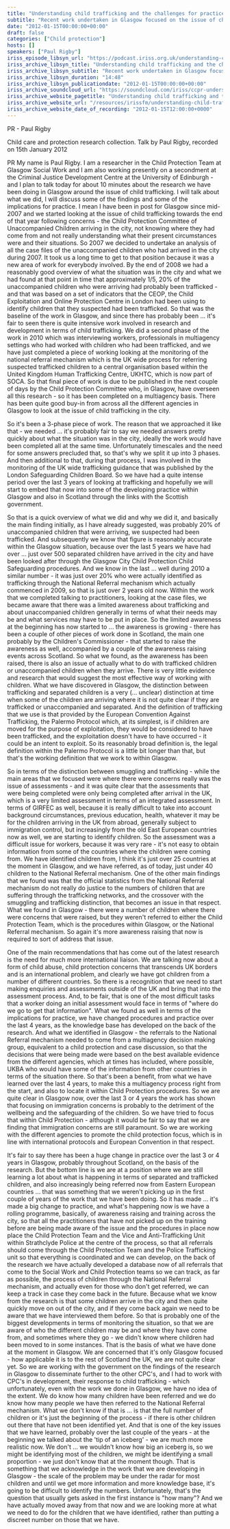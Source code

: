 ```yaml
---
title: "Understanding child trafficking and the challenges for practice"
subtitle: "Recent work undertaken in Glasgow focused on the issue of child trafficking. Drawing on three reports, he highlights learning about the incidence in child trafficking among the population of 500 unaccompanied children referred to Glasgow social work."
date: "2012-01-15T00:00:00+00:00"
draft: false
categories: ["Child protection"]
hosts: []
speakers: ["Paul Rigby"]
iriss_episode_libsyn_url: "https://podcast.iriss.org.uk/understanding-child-trafficking-and-the-challenges-for-practice-1"
iriss_archive_libsyn_title: "Understanding child trafficking and the challenges for practice"
iriss_archive_libsyn_subtitle: "Recent work undertaken in Glasgow focused on the issue of child trafficking. Drawing on three reports, he highlights learning about the incidence in child trafficking among the population of 500 unaccompanied children referred to Glasgow social work."
iriss_archive_libsyn_duration: "14:48"
iriss_archive_libsyn_publicationdate: "2012-01-15T00:00:00+00:00"
iriss_archive_soundcloud_url: "https://soundcloud.com/iriss/ccpr-understanding-child-trafficking-challenges-practice-paul-rigby"
iriss_archive_website_pagetitle: "Understanding child trafficking and the challenges for practice - Paul Rigby"
iriss_archive_website_url: "/resources/irissfm/understanding-child-trafficking-and-challenges-practice-paul-rigby"
iriss_archive_website_date_of_recording: "2012-01-15T12:00:00+0000"
---
```

PR - Paul Rigby

Child care and protection research collection. Talk by Paul Rigby, recorded on 15th January 2012

PR My name is Paul Rigby. I am a researcher in the Child Protection Team at Glasgow Social Work and I am also working presently on a secondment at the Criminal Justice Development Centre at the University of Edinburgh - and I plan to talk today for about 10 minutes about the research we have been doing in Glasgow around the issue of child trafficking. I will talk about what we did, I will discuss some of the findings and some of the implications for practice. I mean I have been in post for Glasgow since mid-2007 and we started looking at the issue of child trafficking towards the end of that year following concerns - the Child Protection Committee of Unaccompanied Children arriving in the city, not knowing where they had come from and not really understanding what their present circumstances were and their situations. So 2007 we decided to undertake an analysis of all the case files of the unaccompanied children who had arrived in the city during 2007. It took us a long time to get to that position because it was a new area of work for everybody involved. By the end of 2008 we had a reasonably good overview of what the situation was in the city and what we had found at that point in time that approximately 1/5, 20% of the unaccompanied children who were arriving had probably been trafficked - and that was based on a set of indicators that the CEOP, the Child Exploitation and Online Protection Centre in London had been using to identify children that they suspected had been trafficked. So that was the baseline of the work in Glasgow, and since there has probably been ... it's fair to seen there is quite intensive work involved in research and development in terms of child trafficking. We did a second phase of the work in 2010 which was interviewing workers, professionals in multiagency settings who had worked with children who had been trafficked, and we have just completed a piece of working looking at the monitoring of the national referral mechanism which is the UK wide process for referring suspected trafficked children to a central organisation based within the United Kingdom Human Trafficking Centre, UKHTC, which is now part of SOCA. So that final piece of work is due to be published in the next couple of days by the Child Protection Committee who, in Glasgow, have overseen all this research - so it has been completed on a multiagency basis. There has been quite good buy-in from across all the different agencies in Glasgow to look at the issue of child trafficking in the city.

So it's been a 3-phase piece of work. The reason that we approached it like that - we needed ... it's probably fair to say we needed answers pretty quickly about what the situation was in the city, ideally the work would have been completed all at the same time. Unfortunately timescales and the need for some answers precluded that, so that's why we split it up into 3 phases. And then additional to that, during that process, I was involved in the monitoring of the UK wide trafficking guidance that was published by the London Safeguarding Children Board. So we have had a quite intense period over the last 3 years of looking at trafficking and hopefully we will start to embed that now into some of the developing practice within Glasgow and also in Scotland through the links with the Scottish government.

So that is a quick overview of what we did and why we did it, and basically the main finding initially, as I have already suggested, was probably 20% of unaccompanied children that were arriving, we suspected had been trafficked. And subsequently we know that figure is reasonably accurate within the Glasgow situation, because over the last 5 years we have had over ... just over 500 separated children have arrived in the city and have been looked after through the Glasgow City Child Protection Child Safeguarding procedures. And we know in the last ... well during 2010 a similar number - it was just over 20% who were actually identified as trafficking through the National Referral mechanism which actually commenced in 2009, so that is just over 2 years old now. Within the work that we completed talking to practitioners, looking at the case files, we became aware that there was a limited awareness about trafficking and about unaccompanied children generally in terms of what their needs may be and what services may have to be put in place. So the limited awareness at the beginning has now started to ... the awareness is growing - there has been a couple of other pieces of work done in Scotland, the main one probably by the Children's Commissioner - that started to raise the awareness as well, accompanied by a couple of the awareness raising events across Scotland. So what we found, as the awareness has been raised, there is also an issue of actually what to do with trafficked children or unaccompanied children when they arrive. There is very little evidence and research that would suggest the most effective way of working with children. What we have discovered in Glasgow, the distinction between trafficking and separated children is a very (... unclear) distinction at time when some of the children are arriving where it is not quite clear if they are trafficked or unaccompanied and separated. And the definition of trafficking that we use is that provided by the European Convention Against Trafficking, the Palermo Protocol which, at its simplest, is if children are moved for the purpose of exploitation, they would be considered to have been trafficked, and the exploitation doesn't have to have occurred - it could be an intent to exploit. So its reasonably broad definition is, the legal definition within the Palermo Protocol is a little bit longer than that, but that's the working definition that we work to within Glasgow.

So in terms of the distinction between smuggling and trafficking - while the main areas that we focused were where there were concerns really was the issue of assessments - and it was quite clear that the assessments that were being completed were only being completed after arrival in the UK, which is a very limited assessment in terms of an integrated assessment. In terms of GIRFEC as well, because it is really difficult to take into account background circumstances, previous education, health, whatever it may be for the children arriving in the UK from abroad, generally subject to immigration control, but increasingly from the old East European countries now as well, we are starting to identify children. So the assessment was a difficult issue for workers, because it was very rare - it's not easy to obtain information from some of the countries where the children were coming from. We have identified children from, I think it's just over 25 countries at the moment in Glasgow, and we have referred, as of today, just under 40 children to the National Referral mechanism. One of the other main findings that we found was that the official statistics from the National Referral mechanism do not really do justice to the numbers of children that are suffering through the trafficking networks, and the crossover with the smuggling and trafficking distinction, that becomes an issue in that respect. What we found in Glasgow - there were a number of children where there were concerns that were raised, but they weren't referred to either the Child Protection Team, which is the procedures within Glasgow, or the National Referral mechanism. So again it's more awareness raising that now is required to sort of address that issue.

One of the main recommendations that has come out of the latest research is the need for much more international liaison. We are talking now about a form of child abuse, child protection concerns that transcends UK borders and is an international problem, and clearly we have got children from a number of different countries. So there is a recognition that we need to start making enquiries and assessments outside of the UK and bring that into the assessment process. And, to be fair, that is one of the most difficult tasks that a worker doing an initial assessment would face in terms of "where do we go to get that information". What we found as well in terms of the implications for practice, we have changed procedures and practice over the last 4 years, as the knowledge base has developed on the back of the research. And what we identified in Glasgow - the referrals to the National Referral mechanism needed to come from a multiagency decision making group, equivalent to a child protection and case discussion, so that the decisions that were being made were based on the best available evidence from the different agencies, which at times has included, where possible, UKBA who would have some of the information from other countries in terms of the situation there. So that's been a benefit, from what we have learned over the last 4 years, to make this a multiagency process right from the start, and also to locate it within Child Protection procedures. So we are quite clear in Glasgow now, over the last 3 or 4 years the work has shown that focusing on immigration concerns is probably to the detriment of the wellbeing and the safeguarding of the children. So we have tried to focus that within Child Protection - although it would be fair to say that we are finding that immigration concerns are still paramount. So we are working with the different agencies to promote the child protection focus, which is in line with international protocols and European Convention in that respect.

It's fair to say there has been a huge change in practice over the last 3 or 4 years in Glasgow, probably throughout Scotland, on the basis of the research. But the bottom line is we are at a position where we are still learning a lot about what is happening in terms of separated and trafficked children, and also increasingly being referred now from Eastern European countries ... that was something that we weren't picking up in the first couple of years of the work that we have been doing. So it has made ... it's made a big change to practice, and what's happening now is we have a rolling programme, basically, of awareness raising and training across the city, so that all the practitioners that have not picked up on the training before are being made aware of the issue and the procedures in place now place the Child Protection Team and the Vice and Anti-Trafficking Unit within Strathclyde Police at the centre of the process, so that all referrals should come through the Child Protection Team and the Police Trafficking unit so that everything is coordinated and we can develop, on the back of the research we have actually developed a database now of all referrals that come to the Social Work and Child Protection teams so we can track, as far as possible, the process of children through the National Referral mechanism, and actually even for those who don't get referred, we can keep a track in case they come back in the future. Because what we know from the research is that some children arrive in the city and then quite quickly move on out of the city, and if they come back again we need to be aware that we have interviewed them before. So that is probably one of the biggest developments in terms of monitoring the situation, so that we are aware of who the different children may be and where they have come from, and sometimes where they go - we didn't know where children had been moved to in some instances. That is the basis of what we have done at the moment in Glasgow. We are concerned that it's only Glasgow focused - how applicable it is to the rest of Scotland the UK, we are not quite clear yet. So we are working with the government on the findings of the research in Glasgow to disseminate further to the other CPC's, and I had to work with CPC's in development, their response to child trafficking - which unfortunately, even with the work we done in Glasgow, we have no idea of the extent. We do know how many children have been referred and we do know how many people we have then referred to the National Referral mechanism. What we don't know if that is ... is that the full number of children or it's just the beginning of the process - if there is other children out there that have not been identified yet. And that is one of the key issues that we have learned, probably over the last couple of the years - at the beginning we talked about the 'tip of an iceberg' - we are much more realistic now. We don't ... we wouldn't know how big an iceberg is, so we might be identifying most of the children, we might be identifying a small proportion - we just don't know that at the moment though. That is something that we acknowledge in the work that we are developing in Glasgow - the scale of the problem may be under the radar for most children and until we get more information and more knowledge base, it's going to be difficult to identify the numbers. Unfortunately, that's the question that usually gets asked in the first instance is "how many"? And we have actually moved away from that now and we are looking more at what we need to do for the children that we have identified, rather than putting a discreet number on those that we have.